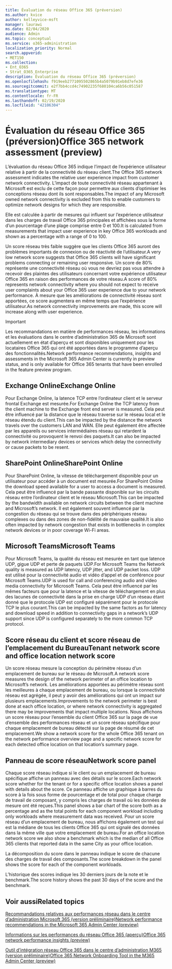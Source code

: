 ```yaml
---
title: Évaluation du réseau Office 365 (préversion)
ms.author: kvice
author: kelleyvice-msft
manager: laurawi
ms.date: 02/04/2020
audience: Admin
ms.topic: conceptual
ms.service: o365-administration
localization_priority: Normal
search.appverid:
- MET150
ms.collection:
- Ent_O365
- Strat_O365_Enterprise
description: Évaluation du réseau Office 365 (préversion)
ms.openlocfilehash: f919eeb2771095502865b4a5079b91eb8d7efe36
ms.sourcegitcommit: e2f7bb4ccd4c74902235f680104ca6b56c051587
ms.translationtype: MT
ms.contentlocale: fr-FR
ms.lasthandoff: 02/19/2020
ms.locfileid: "42106304"
---
```

# <a name="office-365-network-assessment-preview"></a><span data-ttu-id="9ecf6-103">Évaluation du réseau Office 365 (préversion)</span><span class="sxs-lookup"><span data-stu-id="9ecf6-103">Office 365 network assessment (preview)</span></span>

<span data-ttu-id="9ecf6-104">L’évaluation du réseau Office 365 indique l’impact de l’expérience utilisateur relative à partir de la connectivité du réseau client.</span><span class="sxs-lookup"><span data-stu-id="9ecf6-104">The Office 365 network assessment indicates the relative user experience impact from customer network connectivity.</span></span> <span data-ttu-id="9ecf6-105">L’impact de toute connectivité réseau appartenant à Microsoft est exclu de cette façon pour permettre aux clients d’optimiser les conceptions réseau dont ils sont responsables.</span><span class="sxs-lookup"><span data-stu-id="9ecf6-105">The impact of any Microsoft owned network connectivity is excluded from this to enable customers to optimize network designs for which they are responsible.</span></span>

<span data-ttu-id="9ecf6-106">Elle est calculée à partir de mesures qui influent sur l’expérience utilisateur dans les charges de travail Office 365 principales et affichées sous la forme d’un pourcentage d’une plage comprise entre 0 et 100.</span><span class="sxs-lookup"><span data-stu-id="9ecf6-106">It is calculated from measurements that impact user experience in key Office 365 workloads and shown as a percentage with a range of 0 to 100.</span></span>

<span data-ttu-id="9ecf6-107">Un score réseau très faible suggère que les clients Office 365 auront des problèmes importants de connexion ou de réactivité de l’utilisateur.</span><span class="sxs-lookup"><span data-stu-id="9ecf6-107">A very low network score suggests that Office 365 clients will have significant problems connecting or remaining user responsive.</span></span> <span data-ttu-id="9ecf6-108">Un score de 80% représente une connectivité réseau où vous ne devriez pas vous attendre à recevoir des plaintes des utilisateurs concernant votre expérience utilisateur Office 365 en raison des performances de votre réseau.</span><span class="sxs-lookup"><span data-stu-id="9ecf6-108">A score of 80% represents network connectivity where you should not expect to receive user complaints about your Office 365 user experience due to your network performance.</span></span> <span data-ttu-id="9ecf6-109">À mesure que les améliorations de connectivité réseau sont apportées, ce score augmentera en même temps que l’expérience utilisateur.</span><span class="sxs-lookup"><span data-stu-id="9ecf6-109">As network connectivity improvements are made, this score will increase along with user experience.</span></span>

>[!IMPORTANT]
><span data-ttu-id="9ecf6-110">Les recommandations en matière de performances réseau, les informations et les évaluations dans le centre d’administration 365 de Microsoft sont actuellement en état d’aperçu et sont disponibles uniquement pour les locataires Office 365 qui ont été apportées dans le programme d’aperçu des fonctionnalités.</span><span class="sxs-lookup"><span data-stu-id="9ecf6-110">Network performance recommendations, insights and assessments in the Microsoft 365 Admin Center is currently in preview status, and is only available for Office 365 tenants that have been enrolled in the feature preview program.</span></span>

## <a name="exchange-online"></a><span data-ttu-id="9ecf6-111">Exchange Online</span><span class="sxs-lookup"><span data-stu-id="9ecf6-111">Exchange Online</span></span>

<span data-ttu-id="9ecf6-112">Pour Exchange Online, la latence TCP entre l’ordinateur client et le serveur frontal Exchange est mesurée.</span><span class="sxs-lookup"><span data-stu-id="9ecf6-112">For Exchange Online the TCP latency from the client machine to the Exchange front end server is measured.</span></span> <span data-ttu-id="9ecf6-113">Cela peut être influencé par la distance que le réseau traverse sur le réseau local et le réseau étendu du client.</span><span class="sxs-lookup"><span data-stu-id="9ecf6-113">This can be impacted by the distance the network travels over the customers LAN and WAN.</span></span> <span data-ttu-id="9ecf6-114">Elle peut également être affectée par les appareils ou services intermédiaires réseau qui retardent la connectivité ou provoquent le renvoi des paquets.</span><span class="sxs-lookup"><span data-stu-id="9ecf6-114">It can also be impacted by network intermediary devices or services which delay the connectivity or cause packets to be resent.</span></span>

## <a name="sharepoint-online"></a><span data-ttu-id="9ecf6-115">SharePoint Online</span><span class="sxs-lookup"><span data-stu-id="9ecf6-115">SharePoint Online</span></span>

<span data-ttu-id="9ecf6-116">Pour SharePoint Online, la vitesse de téléchargement disponible pour un utilisateur pour accéder à un document est mesurée.</span><span class="sxs-lookup"><span data-stu-id="9ecf6-116">For SharePoint Online the download speed available for a user to access a document is measured.</span></span> <span data-ttu-id="9ecf6-117">Cela peut être influencé par la bande passante disponible sur les circuits réseau entre l’ordinateur client et le réseau Microsoft.</span><span class="sxs-lookup"><span data-stu-id="9ecf6-117">This can be impacted by the bandwidth available on network circuits between the client machine and Microsoft’s network.</span></span> <span data-ttu-id="9ecf6-118">Il est également souvent influencé par la congestion du réseau qui se trouve dans des périphériques réseau complexes ou dans des zones de non-fidélité de mauvaise qualité.</span><span class="sxs-lookup"><span data-stu-id="9ecf6-118">It is also often impacted by network congestion that exists in bottlenecks in complex network devices or in poor coverage Wi-Fi areas.</span></span>

## <a name="microsoft-teams"></a><span data-ttu-id="9ecf6-119">Microsoft Teams</span><span class="sxs-lookup"><span data-stu-id="9ecf6-119">Microsoft Teams</span></span>

<span data-ttu-id="9ecf6-120">Pour Microsoft Teams, la qualité du réseau est mesurée en tant que latence UDP, gigue UDP et perte de paquets UDP.</span><span class="sxs-lookup"><span data-stu-id="9ecf6-120">For Microsoft Teams the Network quality is measured as UDP latency, UDP jitter, and UDP packet loss.</span></span> <span data-ttu-id="9ecf6-121">UDP est utilisé pour la connectivité audio et vidéo d’appel et de conférence pour Microsoft Teams.</span><span class="sxs-lookup"><span data-stu-id="9ecf6-121">UDP is used for call and conferencing audio and video media connectivity for Microsoft Teams.</span></span> <span data-ttu-id="9ecf6-122">Cela peut être influencé par les mêmes facteurs que pour la latence et la vitesse de téléchargement en plus des lacunes de connectivité dans la prise en charge UDP d’un réseau étant donné que le protocole UDP est configuré séparément pour le protocole TCP le plus courant.</span><span class="sxs-lookup"><span data-stu-id="9ecf6-122">This can be impacted by the same factors as for latency and download speed in addition to connectivity gaps in a network’s UDP support since UDP is configured separately to the more common TCP protocol.</span></span>

## <a name="tenant-network-score-and-office-location-network-score"></a><span data-ttu-id="9ecf6-123">Score réseau du client et score réseau de l’emplacement du Bureau</span><span class="sxs-lookup"><span data-stu-id="9ecf6-123">Tenant network score and office location network score</span></span>

<span data-ttu-id="9ecf6-124">Un score réseau mesure la conception du périmètre réseau d’un emplacement de bureau sur le réseau de Microsoft.</span><span class="sxs-lookup"><span data-stu-id="9ecf6-124">A network score measures the design of the network perimeter of an office location to Microsoft’s network.</span></span> <span data-ttu-id="9ecf6-125">Les améliorations apportées au périmètre réseau sont les meilleures à chaque emplacement de bureau, ou lorsque la connectivité réseau est agrégée, il peut y avoir des améliorations qui ont un impact sur plusieurs emplacements.</span><span class="sxs-lookup"><span data-stu-id="9ecf6-125">Improvements to the network perimeter is best done at each office location, or where network connectivity is aggregated there may be improvements that impact multiple locations.</span></span>
<span data-ttu-id="9ecf6-126">Nous affichons un score réseau pour l’ensemble du client Office 365 sur la page de vue d’ensemble des performances réseau et un score réseau spécifique pour chaque emplacement de bureau détecté sur la page de résumé de cet emplacement.</span><span class="sxs-lookup"><span data-stu-id="9ecf6-126">We show a network score for the whole Office 365 tenant on the network performance overview page and a specific network score for each detected office location on that location’s summary page.</span></span>

## <a name="network-score-panel"></a><span data-ttu-id="9ecf6-127">Panneau de score réseau</span><span class="sxs-lookup"><span data-stu-id="9ecf6-127">Network score panel</span></span>

<span data-ttu-id="9ecf6-128">Chaque score réseau indique si le client ou un emplacement de bureau spécifique affiche un panneau avec des détails sur le score.</span><span class="sxs-lookup"><span data-stu-id="9ecf6-128">Each network score whether for the tenant or for a specific office location shows a panel with details about the score.</span></span> <span data-ttu-id="9ecf6-129">Ce panneau affiche un graphique à barres du score à la fois sous forme de pourcentage et de total pour chaque charge de travail de composant, y compris les charges de travail où les données de mesure ont été reçues.</span><span class="sxs-lookup"><span data-stu-id="9ecf6-129">This panel shows a bar chart of the score both as a percentage and as the total points for each component workload including only workloads where measurement data was received.</span></span> <span data-ttu-id="9ecf6-130">Pour un score réseau d’un emplacement de bureau, nous affichons également un test qui est la médiane de tous les clients Office 365 qui ont signalé des données dans la même ville que votre emplacement de bureau.</span><span class="sxs-lookup"><span data-stu-id="9ecf6-130">For an office location network score we also show a benchmark which is the median of all Office 365 clients that reported data in the same City as your office location.</span></span>

<span data-ttu-id="9ecf6-131">La décomposition du score dans le panneau indique le score de chacune des charges de travail des composants.</span><span class="sxs-lookup"><span data-stu-id="9ecf6-131">The score breakdown in the panel shows the score for each of the component workloads.</span></span>

<span data-ttu-id="9ecf6-132">L’historique des scores indique les 30 derniers jours de la note et le benchmark.</span><span class="sxs-lookup"><span data-stu-id="9ecf6-132">The score history shows the past 30 days of the score and the benchmark.</span></span>

## <a name="related-topics"></a><span data-ttu-id="9ecf6-133">Voir aussi</span><span class="sxs-lookup"><span data-stu-id="9ecf6-133">Related topics</span></span>

[<span data-ttu-id="9ecf6-134">Recommandations relatives aux performances réseau dans le centre d’administration Microsoft 365 (version préliminaire)</span><span class="sxs-lookup"><span data-stu-id="9ecf6-134">Network performance recommendations in the Microsoft 365 Admin Center (preview)</span></span>](office-365-network-mac-perf-overview.md)

[<span data-ttu-id="9ecf6-135">Informations sur les performances du réseau Office 365 (aperçu)</span><span class="sxs-lookup"><span data-stu-id="9ecf6-135">Office 365 network performance insights (preview)</span></span>](office-365-network-mac-perf-insights.md)

[<span data-ttu-id="9ecf6-136">Outil d’intégration réseau Office 365 dans le centre d’administration M365 (version préliminaire)</span><span class="sxs-lookup"><span data-stu-id="9ecf6-136">Office 365 Network Onboarding Tool in the M365 Admin Center (preview)</span></span>](office-365-network-mac-perf-onboarding-tool.md)
